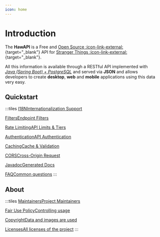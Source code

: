 ```yaml
---
icon: home
---
```


# Introduction

The **HawAPI** is a Free and [Open Source :icon-link-external:]({{git_home}}/){target="\_blank"} API for [Stranger Things :icon-link-external:](https://www.netflix.com/title/80057281){target="\_blank"}.

All this information is available through a RESTful API implemented with [_Java (Spring Boot) + PostgreSQL_](/About.md#tech-stack) and served via **JSON** and allows developers to create **desktop**, **web** and **mobile** applications using this data very easy.

## Quickstart

:::tiles
<a href="./guides/i18n" class="title-box">I18N<span class="subtitle">Internationalization Support</span></a>

<a href="./guides/filters" class="title-box">Filters<span class="subtitle">Endpoint Filters</span></a>

<a href="./guides/rate-limiting" class="title-box">Rate Limiting<span class="subtitle">API Limits & Tiers</span></a>

<a href="./guides/authentication" class="title-box">Authentication<span class="subtitle">API Authentication</span></a>

<a href="./guides/caching" class="title-box">Caching<span class="subtitle">Cache & Validation</span></a>

<a href="./guides/cors" class="title-box">CORS<span class="subtitle">Cross-Origin Request</span></a>

<a href="./javadoc/apidocs/" class="title-box">Javadoc<span class="subtitle">Generated Docs</span></a>

<a href="./faq" class="title-box">FAQ<span class="subtitle">Common questions</span></a>
:::

## About

:::tiles
<a href="./about#fair-use-policy" class="title-box">Maintainers<span class="subtitle">Project Maintainers</span></a>

<a href="./about#fair-use-policy" class="title-box">Fair Use Policy<span class="subtitle">Controlling usage</span></a>

<a href="./about#copyright" class="title-box">Copyright<span class="subtitle">Data and images are used</span></a>

<a href="./about#licenses" class="title-box">Licenses<span class="subtitle">All licenses of the project</span></a>
:::

<style>
    .tiles {
        width: 100%;
        text-align: center;
        color: #1956AF;
        display: grid;
        grid-template-columns: repeat(4, 0.2fr);
        justify-content: start;
    }

    .tiles p .title-box {
        height: 7rem;
        width: 12rem;
        border: 1px solid #fff;
        margin: 0 1rem;
        border-radius: 20px;
        display: flex;
        flex-direction: column;
        align-items: center;
        justify-content: center;
        transition: 250ms;
        color: #fff !important;
        text-decoration: none !important;
    }

    .tiles p .title-box .subtitle {
        font-size: 0.725em;
    }

    .tiles p:hover .title-box {
        border: 1px solid rgb(179 0 0/var(--tw-text-opacity));
        color: rgb(179 0 0/var(--tw-text-opacity)) !important;
    }

    @media (max-width: 1500px) {
        .tiles {
            grid-template-columns: repeat(3, 0.2fr);
        }
    }

    @media (max-width: 1300px) {
        .tiles {
            grid-template-columns: repeat(2, 0.2fr);
        }
    }

    @media (max-width: 480px) {
        .tiles {
            justify-content: space-evenly;
        }

        .tiles p .title-box {
            height: 6rem;
            width: 11rem;
            margin: 0 0.5rem;
        }
    }

    @media (max-width: 400px) {
        .tiles p .title-box {
            height: 6rem;
            width: 9rem;
        }
    }
</style>
